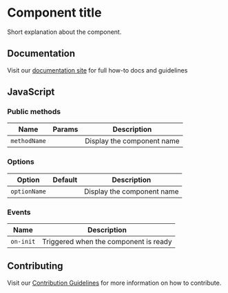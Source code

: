 # Component title

Short explanation about the component.

## Documentation

Visit our [documentation site](http://www.google.be) for full how-to docs and guidelines

## JavaScript

### Public methods

| Name         | Params | Description                |
| -----------  | ------ | -------------------------- |
| `methodName` |        | Display the component name |

### Options

| Option       | Default | Description                |
| ------------ | ------- | -------------------------- |
| `optionName` |         | Display the component name |

### Events

| Name       | Description                           |
| ---------- | ------------------------------------- |
| `on-init`  | Triggered when the component is ready |

## Contributing

Visit our [Contribution Guidelines](./contribute.md) for more information on how to contribute.